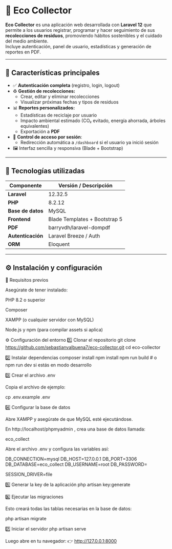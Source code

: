 # 🌱 Eco Collector

**Eco Collector** es una aplicación web desarrollada con **Laravel 12** que permite a los usuarios registrar, programar y hacer seguimiento de sus **recolecciones de residuos**, promoviendo hábitos sostenibles y el cuidado del medio ambiente.  
Incluye autenticación, panel de usuario, estadísticas y generación de reportes en PDF.

---

## 🚀 Características principales

- ✅ **Autenticación completa** (registro, login, logout)
- ♻️ **Gestión de recolecciones:**
  - Crear, editar y eliminar recolecciones
  - Visualizar próximas fechas y tipos de residuos
- 📊 **Reportes personalizados:**
  - Estadísticas de reciclaje por usuario
  - Impacto ambiental estimado (CO₂ evitado, energía ahorrada, árboles equivalentes)
  - Exportación a **PDF**
- 🔐 **Control de acceso por sesión**:
  - Redirección automática a `/dashboard` si el usuario ya inició sesión
- 🖼️ Interfaz sencilla y responsiva (Blade + Bootstrap)

---

## 🧩 Tecnologías utilizadas

| Componente | Versión / Descripción |
|-------------|----------------------|
| **Laravel** | 12.32.5 |
| **PHP** | 8.2.12 |
| **Base de datos** | MySQL |
| **Frontend** | Blade Templates + Bootstrap 5 |
| **PDF** | barryvdh/laravel-dompdf |
| **Autenticación** | Laravel Breeze / Auth |
| **ORM** | Eloquent |

---

## ⚙️ Instalación y configuración
🧩 Requisitos previos

Asegúrate de tener instalado:

PHP 8.2 o superior

Composer

XAMPP (o cualquier servidor con MySQL)

Node.js y npm (para compilar assets si aplica)

⚙️ Configuración del entorno
1️⃣ Clonar el repositorio
git clone https://github.com/sebastianvalbuena7/eco-collector.git
cd eco-collector

2️⃣ Instalar dependencias
composer install
npm install
npm run build   # o npm run dev si estás en modo desarrollo

3️⃣ Crear el archivo .env

Copia el archivo de ejemplo:

cp .env.example .env

4️⃣ Configurar la base de datos

Abre XAMPP y asegúrate de que MySQL esté ejecutándose.

En http://localhost/phpmyadmin
, crea una base de datos llamada:

eco_collect


Abre el archivo .env y configura las variables así:

DB_CONNECTION=mysql
DB_HOST=127.0.0.1
DB_PORT=3306
DB_DATABASE=eco_collect
DB_USERNAME=root
DB_PASSWORD=

SESSION_DRIVER=file

5️⃣ Generar la key de la aplicación
php artisan key:generate

6️⃣ Ejecutar las migraciones

Esto creará todas las tablas necesarias en la base de datos:

php artisan migrate

7️⃣ Iniciar el servidor
php artisan serve


Luego abre en tu navegador:
👉 http://127.0.0.1:8000
